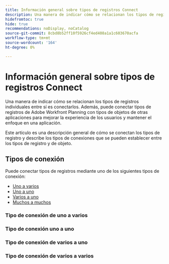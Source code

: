 ```yaml
---
title: Información general sobre tipos de registros Connect
description: Una manera de indicar cómo se relacionan los tipos de registros individuales entre sí es conectarlos. Además, puede conectar tipos de registros de Adobe Workfront Planning con tipos de objetos de otras aplicaciones para mejorar la experiencia de los usuarios y mantener el enfoque en una aplicación.
hidefromtoc: true
hide: true
recommendations: noDisplay, noCatalog
source-git-commit: 8cbd8b52ff10f5926cf4ed408a1a1c603670acfa
workflow-type: tm+mt
source-wordcount: '164'
ht-degree: 0%

---
```



<!--update metadata at GA-->
<!--add to TOC and mini TOC when live-->

# Información general sobre tipos de registros Connect

Una manera de indicar cómo se relacionan los tipos de registros individuales entre sí es conectarlos. Además, puede conectar tipos de registros de Adobe Workfront Planning con tipos de objetos de otras aplicaciones para mejorar la experiencia de los usuarios y mantener el enfoque en una aplicación.

Este artículo es una descripción general de cómo se conectan los tipos de registro y describe los tipos de conexiones que se pueden establecer entre los tipos de registro y de objeto.

<!--move the Considerations from the how-to article to here-->

## Tipos de conexión

Puede conectar tipos de registros mediante uno de los siguientes tipos de conexión:

* [Uno a varios](#one-to-many-connection-type)
* [Uno a uno](#many-to-one-connection-type)
* [Varios a uno](#many-to-one-connection-type)
* [Muchos a muchos](#many-to-many-connection-type)


### Tipo de conexión de uno a varios

### Tipo de conexión uno a uno

### Tipo de conexión de varios a uno

### Tipo de conexión de varios a varios
